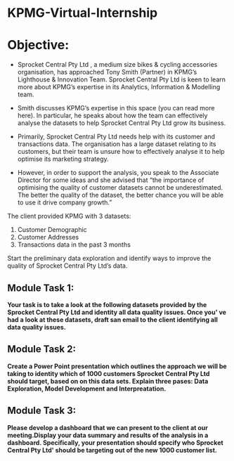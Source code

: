 # KPMG-Virtual-Internship

# Objective:
* Sprocket Central Pty Ltd , a medium size bikes & cycling accessories organisation, has approached Tony Smith (Partner) in KPMG’s Lighthouse & Innovation Team. Sprocket Central Pty Ltd  is keen to learn more about KPMG’s expertise in its Analytics, Information & Modelling team. 

* Smith discusses KPMG’s expertise in this space (you can read more here). In particular, he speaks about how the team can effectively analyse the datasets to help Sprocket Central Pty Ltd grow its business.

* Primarily, Sprocket Central Pty Ltd needs help with its customer and transactions data. The organisation has a large dataset relating to its customers, but their team is unsure how to effectively analyse it to help optimise its marketing strategy. 

* However, in order to support the analysis, you speak to the Associate Director for some ideas and she advised that “the importance of optimising the quality of customer datasets cannot be underestimated. The better the quality of the dataset, the better chance you will be able to use it drive company growth.”

The client provided KPMG with 3 datasets:

1. Customer Demographic 
2. Customer Addresses
3. Transactions data in the past 3 months

Start the preliminary data exploration and identify ways to improve the quality of Sprocket Central Pty Ltd’s data.

## Module Task 1:
**Your task is to take a look at the following datasets provided by the Sprocket Central Pty Ltd and identity all data quality issues. Once you' ve had a look at these datasets, draft san email to the client identifying all data quality issues.**

## Module Task 2:
**Create a Power Point presentation which outlines the approach we will be taking to identity which of 1000 customers Sprocket Central Pty Ltd should target, based on on this data sets. Explain three pases: Data Exploration, Model Development and Interpreatation.**

## Module Task 3:
**Please develop a dashboard that we can present to the client at our meeting.Display your data summary and results of the analysis in a dashboard. Specifically, your presentation should specify who Sprocket Central Pty Ltd' should be targeting out of the new 1000 customer list.**
